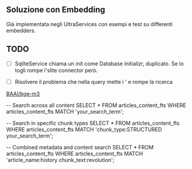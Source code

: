 
## Soluzione con Embedding

Già implementata negli UltraServices con esempi e test su differenti embedders.


## TODO

- [ ] SqliteService chiama un init come Database initializr, duplicato. Se lo togli rompe l'slite connector però.
- [ ] Risolvere il problema che nella query mette i ' e rompe la ricerca


[BAAI/bge-m3](https://huggingface.co/BAAI/bge-m3)



-- Search across all content
SELECT * FROM articles_content_fts
WHERE articles_content_fts MATCH 'your_search_term';

-- Search in specific chunk types
SELECT * FROM articles_content_fts
WHERE articles_content_fts MATCH 'chunk_type:STRUCTURED your_search_term';

-- Combined metadata and content search
SELECT * FROM articles_content_fts
WHERE articles_content_fts MATCH 'article_name:history chunk_text:revolution';


